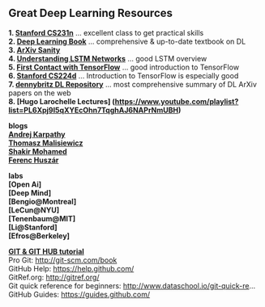 ## Great Deep Learning Resources

**1. [Stanford CS231n](http://cs231n.stanford.edu/syllabus.html)**  ... excellent class to get practical skills  
**2. [Deep Learning Book](http://www.deeplearningbook.org/)**  ... comprehensive & up-to-date textbook on DL  
**3. [ArXiv Sanity](http://www.arxiv-sanity.com/)**  
**4. [Understanding LSTM Networks](http://colah.github.io/posts/2015-08-Understanding-LSTMs/)**  ... good LSTM overview  
**5. [First Contact with TensorFlow](http://www.jorditorres.org/first-contact-with-tensorflow/)**  ... good introduction to TensorFlow  
**6. [Stanford CS224d](http://cs224d.stanford.edu/syllabus.html)** ... Introduction to TensorFlow is especially good  
**7. [dennybritz DL Repository](https://github.com/dennybritz/deeplearning-papernotes)** ... most comprehensive summary of DL ArXiv papers on the web  
**8. [Hugo Larochelle Lectures] (https://www.youtube.com/playlist?list=PL6Xpj9I5qXYEcOhn7TqghAJ6NAPrNmUBH)**  

**blogs**  
**[Andrej Karpathy](http://karpathy.github.io/)**  
**[Thomasz Malisiewicz](http://www.computervisionblog.com/)**  
**[Shakir Mohamed](http://blog.shakirm.com/)**  
**[Ferenc Huszár](http://www.inference.vc/)**  

**labs**  
**[Open Ai]**  
**[Deep Mind]**  
**[Bengio@Montreal]**  
**[LeCun@NYU]**  
**[Tenenbaum@MIT]**  
**[Li@Stanford]**  
**[Efros@Berkeley]**  


**[GIT & GIT HUB tutorial](https://youtu.be/xKVlZ3wFVKA?list=PL5-da3qGB5IBLMp7LtN8Nc3Efd4hJq0kD)**  
Pro Git: http://git-scm.com/book  
GitHub Help: https://help.github.com/  
GitRef.org: http://gitref.org/  
Git quick reference for beginners: http://www.dataschool.io/git-quick-re...  
GitHub Guides: https://guides.github.com/  
